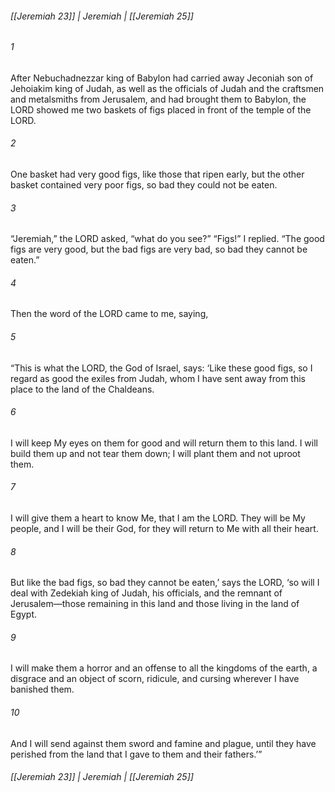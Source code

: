 ###### [[Jeremiah 23]] | Jeremiah | [[Jeremiah 25]]

###### 1
After Nebuchadnezzar king of Babylon had carried away Jeconiah son of Jehoiakim king of Judah, as well as the officials of Judah and the craftsmen and metalsmiths from Jerusalem, and had brought them to Babylon, the LORD showed me two baskets of figs placed in front of the temple of the LORD.
###### 2
One basket had very good figs, like those that ripen early, but the other basket contained very poor figs, so bad they could not be eaten.
###### 3
“Jeremiah,” the LORD asked, “what do you see?” “Figs!” I replied. “The good figs are very good, but the bad figs are very bad, so bad they cannot be eaten.”
###### 4
Then the word of the LORD came to me, saying,
###### 5
“This is what the LORD, the God of Israel, says: ‘Like these good figs, so I regard as good the exiles from Judah, whom I have sent away from this place to the land of the Chaldeans.
###### 6
I will keep My eyes on them for good and will return them to this land. I will build them up and not tear them down; I will plant them and not uproot them.
###### 7
I will give them a heart to know Me, that I am the LORD. They will be My people, and I will be their God, for they will return to Me with all their heart.
###### 8
But like the bad figs, so bad they cannot be eaten,’ says the LORD, ‘so will I deal with Zedekiah king of Judah, his officials, and the remnant of Jerusalem—those remaining in this land and those living in the land of Egypt.
###### 9
I will make them a horror and an offense to all the kingdoms of the earth, a disgrace and an object of scorn, ridicule, and cursing wherever I have banished them.
###### 10
And I will send against them sword and famine and plague, until they have perished from the land that I gave to them and their fathers.’”

###### [[Jeremiah 23]] | Jeremiah | [[Jeremiah 25]]
